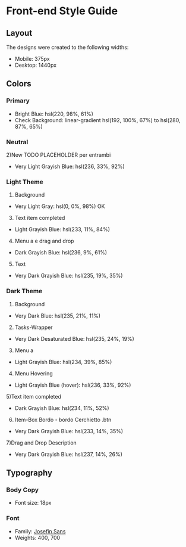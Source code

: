 # Front-end Style Guide

## Layout

The designs were created to the following widths:

- Mobile: 375px
- Desktop: 1440px

## Colors

### Primary

- Bright Blue: hsl(220, 98%, 61%)
- Check Background: linear-gradient hsl(192, 100%, 67%) to hsl(280, 87%, 65%)

### Neutral
2)New TODO PLACEHOLDER per entrambi
- Very Light Grayish Blue: hsl(236, 33%, 92%)

### Light Theme

1) Background
- Very Light Gray: hsl(0, 0%, 98%)  OK

3) Text item completed
- Light Grayish Blue: hsl(233, 11%, 84%)

4) Menu a e drag and drop
- Dark Grayish Blue: hsl(236, 9%, 61%)

5) Text
- Very Dark Grayish Blue: hsl(235, 19%, 35%)

### Dark Theme
1) Background
- Very Dark Blue: hsl(235, 21%, 11%)

2) Tasks-Wrapper
- Very Dark Desaturated Blue: hsl(235, 24%, 19%)

3) Menu a
- Light Grayish Blue: hsl(234, 39%, 85%)

4) Menu Hovering
- Light Grayish Blue (hover): hsl(236, 33%, 92%)

5)Text item completed
- Dark Grayish Blue: hsl(234, 11%, 52%)

6) Item-Box Bordo - bordo Cerchietto .btn
- Very Dark Grayish Blue: hsl(233, 14%, 35%)

7)Drag and Drop Description
- Very Dark Grayish Blue: hsl(237, 14%, 26%)

## Typography

### Body Copy

- Font size: 18px

### Font

- Family: [Josefin Sans](https://fonts.google.com/specimen/Josefin+Sans)
- Weights: 400, 700

